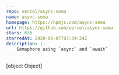 ```yaml
---
repo: vercel/async-sema
name: async-sema
homepage: https://npmjs.com/async-sema
url: https://github.com/vercel/async-sema
stars: 636
starredAt: 2020-06-07T07:34:24Z
description: |-
    Semaphore using `async` and `await`
---
```


[object Object]

